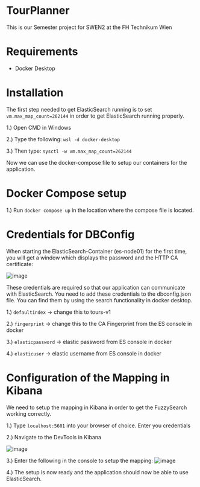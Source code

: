 # TourPlanner
This is our Semester project for SWEN2 at the FH Technikum Wien

# Requirements

- Docker Desktop


# Installation

The first step needed to get ElasticSearch running is to set `vm.max_map_count=262144` in order to get ElasticSearch running properly.

1.) Open CMD in Windows

2.) Type the following: `wsl -d docker-desktop`

3.) Then type: `sysctl -w vm.max_map_count=262144`

Now we can use the docker-compose file to setup our containers for the application.

# Docker Compose setup

1.) Run `docker compose up` in the location where the compose file is located.

# Credentials for DBConfig
When starting the ElasticSearch-Container (es-node01) for the first time, you will get a window which displays the password and the HTTP CA certificate:

![image](https://github.com/smnpenn/TourPlanner/assets/80070874/9a0ec9ac-768d-451b-b5d5-29689b1e10ab)

These credentials are required so that our application can communicate with ElasticSearch. You need to add these credentials to the dbconfig.json file. 
You can find them by using the search functionality in docker desktop. 

1.) `defaultindex` -> change this to tours-v1

2.) `fingerprint` -> change this to the CA Fingerprint from the ES console in docker

3.) `elasticpassword` -> elastic password from ES console in docker

4.) `elasticuser` -> elastic username from ES console in docker

# Configuration of the Mapping in Kibana
We need to setup the mapping in Kibana in order to get the FuzzySearch working correctly.


1.) Type `localhost:5601` into your browser of choice. Enter you credentials

2.) Navigate to the DevTools in Kibana

![image](https://github.com/smnpenn/TourPlanner/assets/80070874/7b13d508-412e-4ca8-97ad-8ac94e1aa3ec)



3.) Enter the following in the console to setup the mapping:
![image](https://github.com/smnpenn/TourPlanner/assets/80070874/4dbefba4-dc3c-4acd-b4bb-45ca523f63cb)


4.) The setup is now ready and the application should now be able to use ElasticSearch. 

